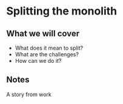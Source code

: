 # Splitting the monolith

## What we will cover

- What does it mean to split?
- What are the challenges?
- How can we do it?

## Notes

A story from work
